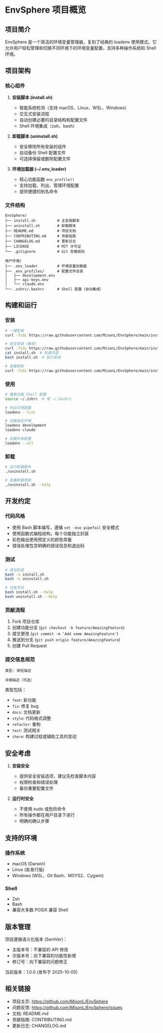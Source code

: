 # EnvSphere 项目概览

## 项目简介

EnvSphere 是一个简洁的环境变量管理器，复刻了经典的 loadenv 使用模式。它允许用户轻松管理和切换不同环境下的环境变量配置，支持多种操作系统和 Shell 环境。

## 项目架构

### 核心组件

1. **安装脚本 (install.sh)**
   - 智能系统检测（支持 macOS、Linux、WSL、Windows）
   - 交互式安装流程
   - 自动创建必要的目录结构和配置文件
   - Shell 环境集成（zsh、bash）

2. **卸载脚本 (uninstall.sh)**
   - 安全移除所有安装的组件
   - 自动备份 Shell 配置文件
   - 可选择保留或删除配置文件

3. **环境加载器 (~/.env_loader)**
   - 核心功能函数 `env_profile()`
   - 支持加载、列出、管理环境配置
   - 提供便捷的别名命令

### 文件结构

```
EnvSphere/
├── install.sh          # 主安装脚本
├── uninstall.sh        # 卸载脚本
├── README.md           # 项目文档
├── CONTRIBUTING.md     # 贡献指南
├── CHANGELOG.md        # 更新日志
├── LICENSE             # MIT 许可证
└── .gitignore          # Git 忽略规则

用户环境/
├── .env_loader         # 环境变量加载器
├── .env_profiles/      # 配置文件目录
│   ├── development.env
│   ├── api-keys.env
│   └── claude.env
└── .zshrc/.bashrc      # Shell 配置（自动集成）
```

## 构建和运行

### 安装

```bash
# 一键安装
curl -fsSL https://raw.githubusercontent.com/MisonL/EnvSphere/main/install.sh | bash

# 安全安装（推荐）
curl -fsSL https://raw.githubusercontent.com/MisonL/EnvSphere/main/install.sh -o install.sh
cat install.sh  # 检查内容
bash install.sh  # 执行安装

# 查看帮助
curl -fsSL https://raw.githubusercontent.com/MisonL/EnvSphere/main/install.sh | bash -s -- --help
```

### 使用

```bash
# 重新加载 Shell 配置
source ~/.zshrc  # 或 ~/.bashrc

# 列出可用配置
loadenv --list

# 加载指定环境
loadenv development
loadenv claude

# 加载所有配置
loadenv --all
```

### 卸载

```bash
# 运行卸载脚本
./uninstall.sh

# 查看卸载帮助
./uninstall.sh --help
```

## 开发约定

### 代码风格

- 使用 Bash 脚本编写，遵循 `set -euo pipefail` 安全模式
- 使用函数式编程结构，每个功能独立封装
- 彩色输出使用预定义的颜色常量
- 错误处理包含明确的错误信息和退出码

### 测试

```bash
# 语法检查
bash -n install.sh
bash -n uninstall.sh

# 功能测试
bash install.sh --help
bash uninstall.sh --help
```

### 贡献流程

1. Fork 项目仓库
2. 创建功能分支 (`git checkout -b feature/AmazingFeature`)
3. 提交更改 (`git commit -m 'Add some AmazingFeature'`)
4. 推送到分支 (`git push origin feature/AmazingFeature`)
5. 创建 Pull Request

### 提交信息规范

```
类型: 简短描述

详细描述（可选）
```

类型包括：
- `feat`: 新功能
- `fix`: 修复 bug
- `docs`: 文档更新
- `style`: 代码格式调整
- `refactor`: 重构
- `test`: 测试相关
- `chore`: 构建过程或辅助工具的变动

## 安全考虑

1. **安装安全**
   - 提供安全安装选项，建议先检查脚本内容
   - 权限检查和错误处理
   - 备份重要配置文件

2. **运行时安全**
   - 不使用 sudo 或危险命令
   - 所有操作都在用户目录下进行
   - 明确的确认步骤

## 支持的环境

### 操作系统
- macOS (Darwin)
- Linux (各发行版)
- Windows (WSL、Git Bash、MSYS2、Cygwin)

### Shell
- Zsh
- Bash
- 兼容大多数 POSIX 兼容 Shell

## 版本管理

项目遵循语义化版本 (SemVer)：
- 主版本号：不兼容的 API 修改
- 次版本号：向下兼容的功能性新增
- 修订号：向下兼容的问题修正

当前版本：1.0.0 (发布于 2025-10-05)

## 相关链接

- 项目主页: https://github.com/MisonL/EnvSphere
- 问题反馈: https://github.com/MisonL/EnvSphere/issues
- 文档: README.md
- 贡献指南: CONTRIBUTING.md
- 更新日志: CHANGELOG.md